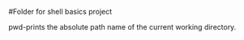 #Folder for shell basics project

pwd-prints the absolute path name of the current working directory.